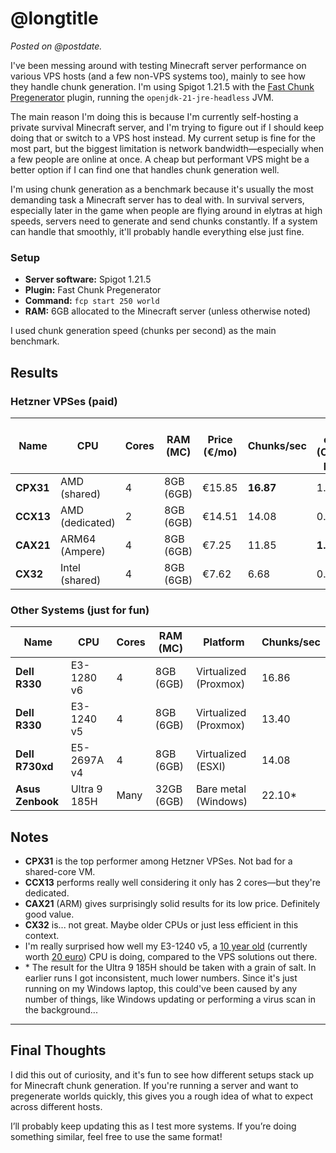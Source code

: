 <!-- title = Minecraft VPS performace testing -->
<!-- longtitle = Minecraft server performance testing on VPSs -->
<!-- postdate = 18th of June 2025 -->
<!-- description = Testing the performance of Minecraft servers on various (cheap) VPSs and other hosts. -->

# @longtitle

_Posted on @postdate._

I've been messing around with testing Minecraft server performance on various VPS hosts (and a few non-VPS systems too),
mainly to see how they handle chunk generation. I'm using Spigot 1.21.5 with the
[Fast Chunk Pregenerator](https://www.spigotmc.org/resources/fast-chunk-pregenerator.74429/) plugin,
running the `openjdk-21-jre-headless` JVM.

The main reason I'm doing this is because I'm currently self-hosting a private survival Minecraft server,
and I'm trying to figure out if I should keep doing that or switch to a VPS host instead. My current setup is
fine for the most part, but the biggest limitation is network bandwidth—especially when a few people are online
at once. A cheap but performant VPS might be a better option if I can find one that handles chunk generation well.

I'm using chunk generation as a benchmark because it's usually the most demanding task a Minecraft server has to
deal with. In survival servers, especially later in the game when people are flying around in elytras at high speeds,
servers need to generate and send chunks constantly. If a system can handle that smoothly, it'll probably
handle everything else just fine.

### Setup
- **Server software:** Spigot 1.21.5
- **Plugin:** Fast Chunk Pregenerator
- **Command:** `fcp start 250 world`
- **RAM:** 6GB allocated to the Minecraft server (unless otherwise noted)

I used chunk generation speed (chunks per second) as the main benchmark.

## Results

### Hetzner VPSes (paid)
| Name      | CPU             | Cores | RAM (MC)  | Price (€/mo) | Chunks/sec | Cost efficiency <br> (Chunks/sec per €/mo) |
|-----------|-----------------|-------|-----------|--------------|------------|--------------------------------------------|
| **CPX31** | AMD (shared)    | 4     | 8GB (6GB) | €15.85       | **16.87**  | 1.06                                       |
| **CCX13** | AMD (dedicated) | 2     | 8GB (6GB) | €14.51       | 14.08      | 0.97                                       |
| **CAX21** | ARM64 (Ampere)  | 4     | 8GB (6GB) | €7.25        | 11.85      | **1.63**                                   |
| **CX32**  | Intel (shared)  | 4     | 8GB (6GB) | €7.62        | 6.68       | 0.88                                       |

### Other Systems (just for fun)
| Name             | CPU          | Cores | RAM (MC)   | Platform              | Chunks/sec |
|------------------|--------------|-------|------------|-----------------------|------------|
| **Dell R330**    | E3-1280 v6   | 4     | 8GB (6GB)  | Virtualized (Proxmox) | 16.86      |
| **Dell R330**    | E3-1240 v5   | 4     | 8GB (6GB)  | Virtualized (Proxmox) | 13.40      |
| **Dell R730xd**  | E5-2697A v4  | 4     | 8GB (6GB)  | Virtualized (ESXI)    | 14.08      |
| **Asus Zenbook** | Ultra 9 185H | Many  | 32GB (6GB) | Bare metal (Windows)  | 22.10*     |

## Notes
- **CPX31** is the top performer among Hetzner VPSes. Not bad for a shared-core VM.
- **CCX13** performs really well considering it only has 2 cores—but they're dedicated.
- **CAX21** (ARM) gives surprisingly solid results for its low price. Definitely good value.
- **CX32** is... not great. Maybe older CPUs or just less efficient in this context.
- I'm really surprised how well my E3-1240 v5, a [10 year old](https://www.intel.com/content/www/us/en/products/sku/88176/intel-xeon-processor-e31240-v5-8m-cache-3-50-ghz/specifications.html) (currently worth [20 euro](https://www.ebay.nl/sch/i.html?_nkw=Intel+Xeon+E3-1240+v5+cpu&_sacat=0&_from=R40&_trksid=m570.l1313&_odkw=E3-1240+v5+cpu&_osacat=0)) CPU is doing, compared to the VPS solutions out there.
- \* The result for the Ultra 9 185H should be taken with a grain of salt. In earlier runs I got inconsistent, much lower numbers. Since it's just running on my Windows laptop, this could've been caused by any number of things, like Windows updating or performing a virus scan in the background...

---

## Final Thoughts
I did this out of curiosity, and it's fun to see how different setups stack up for Minecraft chunk generation. If you're running a server and want to pregenerate worlds quickly, this gives you a rough idea of what to expect across different hosts.

I’ll probably keep updating this as I test more systems. If you’re doing something similar, feel free to use the same format!
